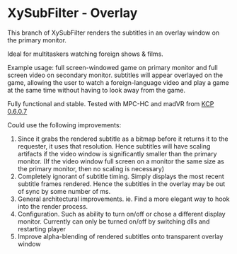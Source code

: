 # XySubFilter - Overlay

This branch of XySubFilter renders the subtitles in an overlay window on the primary monitor. 

Ideal for multitaskers watching foreign shows & films.

Example usage: full screen-windowed game on primary monitor and full screen video on secondary monitor.
subtitles will appear overlayed on the game, 
allowing the user to watch a foreign-language video and play a game at the same time without having to look away from the game. 

Fully functional and stable. 
Tested with MPC-HC and madVR from [KCP 0.6.0.7](http://haruhichan.com/forum/showthread.php?7545-KCP-Kawaii-Codec-Pack)

Could use the following improvements:

1. Since it grabs the rendered subtitle as a bitmap before it returns it to the requester, it uses that resolution. 
Hence subtitles will have scaling artifacts if the video window is significantly smaller than the primary monitor.
(If the video window full screen on a monitor the same size as the primary monitor, then no scaling is necessary)
2. Completely ignorant of subtitle timing. Simply displays the most recent subtitle frames rendered. 
Hence the subtitles in the overlay may be out of sync by some number of ms.
3. General architectural improvements. 
ie. Find a more elegant way to hook into the render process.
4. Configuration. Such as ability to turn on/off or chose a different display monitor. 
Currently can only be turned on/off by switching dlls and restarting player
5. Improve alpha-blending of rendered subtitles onto transparent overlay window
